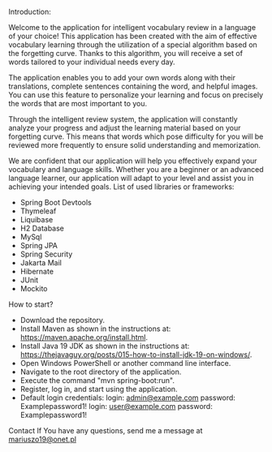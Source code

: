 Introduction:

Welcome to the application for intelligent vocabulary review in a language of your choice! This application has been created with the aim of effective vocabulary learning through the utilization of a special algorithm based on the forgetting curve. Thanks to this algorithm, you will receive a set of words tailored to your individual needs every day.

The application enables you to add your own words along with their translations, complete sentences containing the word, and helpful images. You can use this feature to personalize your learning and focus on precisely the words that are most important to you.

Through the intelligent review system, the application will constantly analyze your progress and adjust the learning material based on your forgetting curve. This means that words which pose difficulty for you will be reviewed more frequently to ensure solid understanding and memorization.

We are confident that our application will help you effectively expand your vocabulary and language skills. Whether you are a beginner or an advanced language learner, our application will adapt to your level and assist you in achieving your intended goals.
List of used libraries or frameworks:
* Spring Boot Devtools
* Thymeleaf
* Liquibase
* H2 Database
* MySql
* Spring JPA
* Spring Security
* Jakarta Mail
* Hibernate
* JUnit
* Mockito

How to start?

* Download the repository.
* Install Maven as shown in the instructions at: https://maven.apache.org/install.html.
* Install Java 19 JDK as shown in the instructions at: https://thejavaguy.org/posts/015-how-to-install-jdk-19-on-windows/.
* Open Windows PowerShell or another command line interface.
* Navigate to the root directory of the application.
* Execute the command "mvn spring-boot:run".
* Register, log in, and start using the application.
* Default login credentials:
login: admin@example.com password: Examplepassword1!
login: user@example.com password: Examplepassword1!

Contact
If You have any questions, send me a message at mariuszo19@onet.pl
